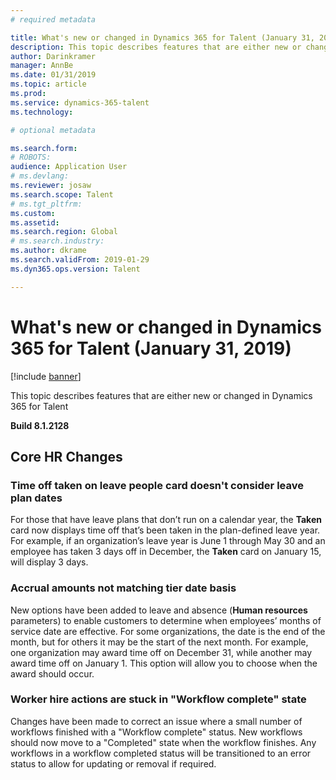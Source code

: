 ```yaml
---
# required metadata

title: What's new or changed in Dynamics 365 for Talent (January 31, 2019)
description: This topic describes features that are either new or changed in Microsoft Dynamics 365 for Talent.
author: Darinkramer
manager: AnnBe
ms.date: 01/31/2019
ms.topic: article
ms.prod: 
ms.service: dynamics-365-talent
ms.technology: 

# optional metadata

ms.search.form: 
# ROBOTS: 
audience: Application User
# ms.devlang: 
ms.reviewer: josaw
ms.search.scope: Talent
# ms.tgt_pltfrm: 
ms.custom: 
ms.assetid: 
ms.search.region: Global
# ms.search.industry: 
ms.author: dkrame
ms.search.validFrom: 2019-01-29
ms.dyn365.ops.version: Talent

---
```

# What's new or changed in Dynamics 365 for Talent (January 31, 2019)

[!include [banner](includes/banner.md)]

This topic describes features that are either new or changed in Dynamics 365 for Talent

**Build 8.1.2128**

## Core HR Changes

### Time off taken on leave people card doesn't consider leave plan dates
For those that have leave plans that don’t run on a calendar year, the **Taken** card now displays time off that’s been taken in the plan-defined leave year. For example, if an organization’s leave year is June 1 through May 30 and an employee has taken 3 days off in December, the **Taken** card on January 15, will display 3 days. 

### Accrual amounts not matching tier date basis
New options have been added to leave and absence (**Human resources** parameters) to enable customers to determine when employees’ months of service date are effective. For some organizations, the date is the end of the month, but for others it may be the start of the next month. For example, one organization may award time off on December 31, while another may award time off on January 1. This option will allow you to choose when the award should occur. 

### Worker hire actions are stuck in "Workflow complete" state
Changes have been made to correct an issue where a small number of workflows finished with a "Workflow complete" status. New workflows should now move to a "Completed" state when the workflow finishes. Any workflows in a workflow completed status will be transitioned to an error status to allow for updating or removal if required. 
